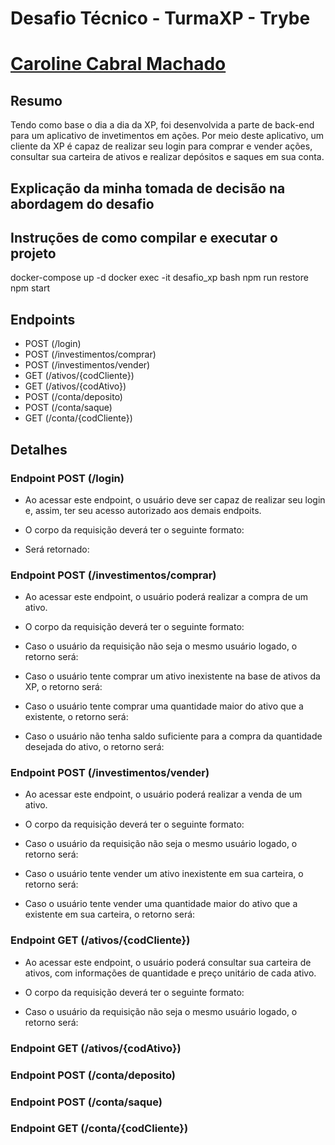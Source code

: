 # Desafio Técnico - TurmaXP - Trybe
# [Caroline Cabral Machado](https://www.linkedin.com/in/carolcabralm/)

## Resumo
Tendo como base o dia a dia da XP, foi desenvolvida a parte de back-end para um aplicativo de invetimentos em ações. Por meio deste aplicativo, um cliente da XP é capaz de realizar seu login para comprar e vender ações, consultar sua carteira de ativos e realizar depósitos e saques em sua conta.

## Explicação da minha tomada de decisão na abordagem do desafio

## Instruções de como compilar e executar o projeto

docker-compose up -d
docker exec -it desafio_xp bash
npm run restore
npm start

## Endpoints

* POST (/login)
* POST (/investimentos/comprar)
* POST (/investimentos/vender)
* GET (/ativos/{codCliente})
* GET (/ativos/{codAtivo})
* POST (/conta/deposito)
* POST (/conta/saque)
* GET (/conta/{codCliente})

## Detalhes

### Endpoint POST (/login)

- Ao acessar este endpoint, o usuário deve ser capaz de realizar seu login e, assim, ter seu acesso autorizado aos demais endpoits.
- O corpo da requisição deverá ter o seguinte formato:

- Será retornado:



### Endpoint POST (/investimentos/comprar)

- Ao acessar este endpoint, o usuário poderá realizar a compra de um ativo.
- O corpo da requisição deverá ter o seguinte formato:

- Caso o usuário da requisição não seja o mesmo usuário logado, o retorno será:

- Caso o usuário tente comprar um ativo inexistente na base de ativos da XP, o retorno será:

- Caso o usuário tente comprar uma quantidade maior do ativo que a existente, o retorno será:

- Caso o usuário não tenha saldo suficiente para a compra da quantidade desejada do ativo, o retorno será:



### Endpoint POST (/investimentos/vender)

- Ao acessar este endpoint, o usuário poderá realizar a venda de um ativo.
- O corpo da requisição deverá ter o seguinte formato:

- Caso o usuário da requisição não seja o mesmo usuário logado, o retorno será:

- Caso o usuário tente vender um ativo inexistente em sua carteira, o retorno será:

- Caso o usuário tente vender uma quantidade maior do ativo que a existente em sua carteira, o retorno será:


### Endpoint GET (/ativos/{codCliente})

- Ao acessar este endpoint, o usuário poderá consultar sua carteira de ativos, com informações de quantidade e preço unitário de cada ativo.
- O corpo da requisição deverá ter o seguinte formato:

- Caso o usuário da requisição não seja o mesmo usuário logado, o retorno será:

### Endpoint GET (/ativos/{codAtivo})


### Endpoint POST (/conta/deposito)


### Endpoint POST (/conta/saque)


### Endpoint GET (/conta/{codCliente})


